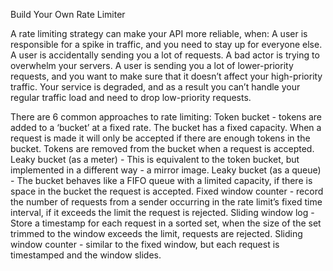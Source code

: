 Build Your Own Rate Limiter

A rate limiting strategy can make your API more reliable, when:
A user is responsible for a spike in traffic, and you need to stay up for everyone else.
A user is accidentally sending you a lot of requests.
A bad actor is trying to overwhelm your servers.
A user is sending you a lot of lower-priority requests, and you want to make sure that it doesn’t affect your high-priority traffic.
Your service is degraded, and as a result you can’t handle your regular traffic load and need to drop low-priority requests.

There are 6 common approaches to rate limiting:
Token bucket - tokens are added to a ‘bucket’ at a fixed rate. The bucket has a fixed capacity. When a request is made it will only be accepted if there are enough tokens in the bucket. Tokens are removed from the bucket when a request is accepted.
Leaky bucket (as a meter) - This is equivalent to the token bucket, but implemented in a different way - a mirror image.
Leaky bucket (as a queue) - The bucket behaves like a FIFO queue with a limited capacity, if there is space in the bucket the request is accepted.
Fixed window counter - record the number of requests from a sender occurring in the rate limit’s fixed time interval, if it exceeds the limit the request is rejected.
Sliding window log - Store a timestamp for each request in a sorted set, when the size of the set trimmed to the window exceeds the limit, requests are rejected.
Sliding window counter - similar to the fixed window, but each request is timestamped and the window slides.

